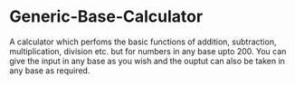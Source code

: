 Generic-Base-Calculator
=======================


A calculator which perfoms the basic functions of addition, subtraction, multiplication, division etc.
but for numbers in any base upto 200. You can give the input in any base as you wish and the ouptut can also be taken
in any base as required.
